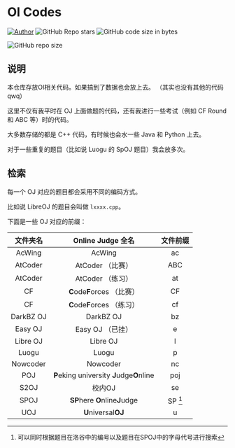 # OI Codes

[![Author](https://img.shields.io/badge/Author-KaiserWilheim-b68469.svg?style=for-the-badge)](https://kaiserwilheim.github.io) ![GitHub Repo stars](https://img.shields.io/github/stars/kaiserwilheim/OIcodes?style=for-the-badge) ![GitHub code size in bytes](https://img.shields.io/github/languages/code-size/kaiserwilheim/OIcodes?color=red&style=for-the-badge)

![GitHub repo size](https://img.shields.io/github/repo-size/kaiserwilheim/OIcodes?style=for-the-badge)

## 说明

本仓库存放OI相关代码。如果搞到了数据也会放上去。
（其实也没有其他的代码qwq）

这里不仅有我平时在 OJ 上面做题的代码，还有我进行一些考试（例如 CF Round 和 ABC 等）时的代码。

大多数存储的都是 C++ 代码，有时候也会水一些 Java 和 Python 上去。

对于一些重复的题目（比如说 Luogu 的 SpOJ 题目）我会放多次。

## 检索

每一个 OJ 对应的题目都会采用不同的编码方式。

比如说 LibreOJ 的题目会叫做 `lxxxx.cpp`。

下面是一些 OJ 对应的前缀：

| 文件夹名 | Online Judge 全名 | 文件前缀 |
|:-------:|:----------------:|:-------:|
| AcWing | AcWing | ac |
| AtCoder | AtCoder （比赛） | ABC |
| AtCoder | AtCoder （练习） | at |
| CF | **C**ode**F**orces （比赛） | CF |
| CF | **C**ode**F**orces （练习） | cf |
| DarkBZ OJ | DarkBZ OJ | bz |
| Easy OJ | Easy OJ （已挂） | e |
| Libre OJ | Libre OJ | l |
| Luogu | Luogu | p |
| Nowcoder | Nowcoder | nc |
| POJ | **P**eking university **J**udge**O**nline | poj |
| S2OJ | 校内OJ | se |
| SPOJ | **SP**here **O**nline**J**udge | SP [^1] |
| UOJ | **U**niversal**OJ** | u |

[^1]: 可以同时根据题目在洛谷中的编号以及题目在SPOJ中的字母代号进行搜索
